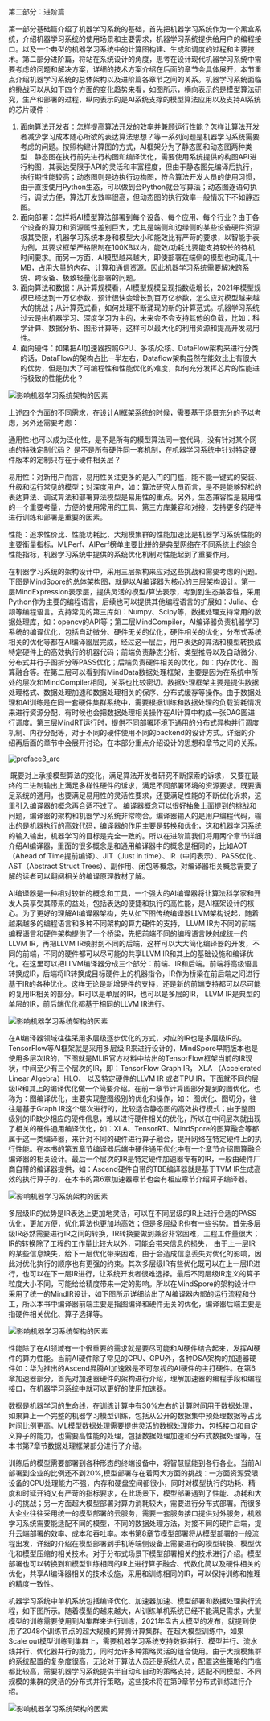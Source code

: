 第二部分：进阶篇

​        第一部分基础篇介绍了机器学习系统的基础，首先把机器学习系统作为一个黑盒系统，介绍机器学习系统的使用场景和主要需求，机器学习系统提供给用户的编程接口。以及一个典型的机器学习系统中的计算图构建、生成和调度的过程和主要技术。第二部分进阶篇，将站在系统设计的角度，思考在设计现代机器学习系统中需要考虑的问题和解决方案，详细的技术方案介绍在后面的章节会具体展开，本节重点介绍机器学习系统的总体架构以及进阶篇各章节之间的关系。
​         机器学习系统面临的挑战可以从如下四个方面的变化趋势来看，如图所示，横向表示的是模型算法研究，生产和部署的过程，纵向表示的是AI系统支撑的模型算法应用以及支持AI系统的芯片硬件：

1. 面向算法开发者：怎样提高算法开发的效率并兼顾运行性能？怎样让算法开发者减少学习成本随心所欲的表达算法思想？等一系列问题是机器学习系统需要考虑的问题。按照构建计算图的方式，AI框架分为了静态图和动态图两种类型：静态图在执行前先进行构图和编译优化，需要使用系统提供的构图API进行构图，其表达受限于API的灵活和丰富程度，但由于静态图先编译后执行，执行期性能较高；动态图则是边执行边构图，符合算法开发人员的使用习惯，由于直接使用Python生态，可以做到会Python就会写算法；动态图逐语句执行，调试方便，算法开发效率很高，但动态图的执行效率一般情况下不如静态图。
2. 面向部署：怎样将AI模型算法部署到每个设备、每个应用、每个行业？由于各个设备的算力和资源属性差别巨大，尤其是端侧和边缘侧的某些设备硬件资源极其受限，机器学习系统本身和模型大小和能效比有严苛的要求，以智能手表为例，其要求框架严格限制在100KB以内，能效/功耗比要能支持较长的待机时间要求。而另一方面，AI模型越来越大，即使部署在端侧的模型也动辄几十MB，占用大量的内存、计算和通信资源。因此机器学习系统需要解决跨系统、跨设备、极致轻量化部署的问题。
3. 面向算法和数据：从计算规模看，AI模型规模呈现指数级增长，2021年模型规模已经达到十万亿参数，预计很快会增长到百万亿参数，怎么应对模型越来越大的挑战；从计算范式看，如何处理不断涌现的新的计算范式。机器学习系统过去是由机器学习、深度学习为主的，未来会不会支持其他的负载，比如：科学计算、数据分析、图形计算等，这样可以最大化的利用资源和提高开发易用性。
4. 面向硬件：如果把AI加速器按照GPU、多核/众核、DataFlow架构来进行分类的话，DataFlow的架构占比一半左右，Dataflow架构虽然在能效比上有很大的优势，但是加大了可编程性和性能优化的难度，如何充分发挥芯片的性能进行极致的性能优化？

![影响机器学习系统架构的因素](../img/Advanced/preface3_1.png)

​      上述四个方面的不同需求，在设计AI框架系统的时候，需要基于场景充分的予以考虑，另外还需要考虑：

通用性:也可以成为泛化性，是不是所有的模型算法同一套代码，没有针对某个网络的特殊定制代码？ 是不是所有硬件同一套机制，在机器学习系统中针对特定硬件版本的定制只存在于硬件相关层？

易用性：对新用户而言，易用性关注更多的是入门的门槛，能不能一键式的安装、升级和运行常见的模型；对深度用户，如：算法研究人员而言，是不是能够轻松的表达算法、调试算法和部署算法模型是易用性的重点。另外，生态兼容性是易用性的一个重要考量，方便的使用常用的工具、第三方库兼容和对接，支持更多的硬件进行训练和部署是重要的因素。

性能：追求性价比、性能功耗比、大规模集群的性能加速比是机器学习系统性能的主要衡量指标，MLPerf、AIPerf榜单主要比拼的是典型网络在不同系统上的综合性能指标，机器学习系统中提供的系统优化机制对性能起到了重要作用。

​		在机器学习系统的架构设计中，采用三层架构来应对这些挑战和需要考虑的问题。 下图是MindSpore的总体架构图，就是以AI编译器为核心的三层架构设计。第一层MindExpression表示层，提供灵活的模型/算法表示，考到到生态兼容性，采用Python作为主要的编程语言，后续也可以提供其他编程语言的扩展如：Julia、仓颉等编程语言。支持常见的第三库如：Numpy、Scipy等，数据处理支持常用的数据处理库，如：opencv的API等；第二层MindCompiler，AI编译器负责机器学习系统的编译优化，包括自动微分、硬件无关的优化，硬件相关的优化，分布式系统相关的优化等都在AI编译器层完成，经过这一层后，用户表达的算法和模型转换成特定硬件上的高效执行的机器代码；前端负责静态分析、类型推导以及自动微分、分布式并行子图拆分等PASS优化；后端负责硬件相关的优化，如：内存优化、图算融合等。在第二层可以看到有MindData数据处理框架，主要是因为在系统中所处的层次和MindCompiler相同，关系也比较密切。数据处理框架主要是提供数据处理格式、数据处理加速和数据处理相关的保序、分布式缓存等操作。由于数据处理和AI训练是在同一套硬件集群系统中，需要根据训练和数据处理的负载消耗情况来进行资源分配，有时候也会把数据处理相关操作在AI计算中构成一张DAG图进行调度。第三层MindRT运行时，提供不同部署环境下通用的分布式异构并行调度机制、内存分配等，对于不同的硬件使用不同的backend的设计方式。详细的介绍再后面的章节中会展开讨论，在本部分重点介绍设计的思想和章节之间的关系。

![preface3_arc](../img/Advanced/preface3_arc.png "MindSpore系统架构")

​		既要对上承接模型算法的变化，满足算法开发者研究不断探索的诉求， 又要在最终的二进制输出上满足多样性硬件的诉求，满足不同部署环境的资源要求。既要满足系统的通用，也要满足易用性的灵活性要求，还要满足性能的不断优化诉求，这里引入编译器的概念再合适不过了。 编译器概念可以很好抽象上面提到的挑战和问题，编译器的架构和机器学习系统非常吻合。编译器输入的是用户编程代码，输出的是机器执行的高效代码，编译器的作用主要是转换和优化，这和机器学习系统的输入输出，机器学习的目标是完全一致的。所以在进阶篇我们将用两个章节详细介绍AI编译器，里面的很多概念是和通用编译器中的概念是相同的，比如AOT（Ahead of Time提前编译）、JIT（Just in time）、IR（中间表示）、PASS优化、AST（Abstract Struct Trees）、副作用、闭包等概念，对编译器相关概念需要了解的读者可以翻阅相关的编译原理教材了解。

​			AI编译器是一种相对较新的概念和工具，一个强大的AI编译器将让算法科学家和开发人员享受其带来的益处，包括表达的便捷和执行的高性能，是AI框架设计的核心。为了更好的理解AI编译器架构，先从如下图传统编译器LLVM架构说起，随着越来越多的编程语言和多种不同架构的算力硬件的支持， LLVM IR为不同的前端编程语言和硬件架构提供了一个桥梁，先把前端不同的编程语言映射成统一的LLVM IR，再把LLVM IR映射到不同的后端，这样可以大大简化编译器的开发，不同的前端，不同的硬件都可以尽可能的共享LLVM IR和其上的基础设施和编译优化。在这里可以把LLVM编译器分成三个部分：前端、IR和后端。前端将高级语言转换成IR，后端将IR转换成目标硬件上的机器指令，IR作为桥梁在前后端之间进行基于IR的各种优化。这样无论是新增硬件的支持，还是新的前端支持都可以尽可能的复用IR相关的部分。IR可以是单层的IR，也可以是多层的IR， LLVM IR是典型的单层的IR，前后端优化都基于相同的LLVM IR进行。

![影响机器学习系统架构的因素](../img/Advanced/preface3_2.png "LLVM IR的架构")

​			在AI编译器领域往往采用多层级逐步优化的方式，对应的IR也是多层级IR的。TensorFlow等AI框架就是采用多层级IR来进行设计的，MindSpore早期版本也是使用多层次IR的，下图就是MLIR官方材料中给出的TensorFlow框架当前的IR现状，中间至少有三个层次的IR，即：TensorFlow Graph  IR， XLA （Accelerated Linear Algebra）HLO、 以及特定硬件的LLVM IR 或者TPU  IR，下面就不同的层级IR和其上的编译优化做一个简要介绍。在前一章节计算图部分提到的图优化，也称为：图编译优化，主要实现整图级别的优化和操作，如： 图优化、图切分，往往是基于Graph IR这个层次进行的，比较适合静态图的高效执行模式；由于整图级别的IR缺少相应的硬件信息，难以进行硬件相关的优化，所以在中间层次就出现了相关的硬件通用编译优化，如：XLA、TensorRT、MindSpore的图算融合等都属于这一类编译器，来针对不同的硬件进行算子融合，提升网络在特定硬件上的执行性能。在本书的第五章节编译器后端中硬件通用优化中有一个章节介绍图算融合编译器的相关设计。最后一个层次的IR是特定硬件加速器专有的IR，一般由硬件厂商自带的编译器提供，如：Ascend硬件自带的TBE编译器就是基于TVM IR生成高效的执行算子的，在本书的第6章加速器章节也会有相应章节介绍算子编译器。

![影响机器学习系统架构的因素](../img/Advanced/preface3_3.png "图. MLIR架构")

​			多层级IR的优势是IR表达上更加地灵活，可以在不同层级的IR上进行合适的PASS优化，更加方便，优化算法也更加地高效；但是多层级IR也有一些劣势。首先多层级IR必然需要进行IR之间的转换，IR转换要做到兼容非常困难，工程工作量很大；IR的转换除了工程的工作量比较大以外，可能会带来信息的损失， 由于上一层IR的某些信息缺失，给下一层优化带来困难，由于会造成信息丢失对优化的影响，因此对优化执行的顺序也有更强的约束。其次多层级IR有些优化既可以在上一层IR进行，也可以在下一层IR进行，让系统开发者很难选择。最后不同层级IR定义的算子粒度大小不同，可能给给精度带来一定的影响。所以在MindSpore的架构设计中采用了统一的MindIR设计，如下图所示详细给出了AI编译器内部的运行流程和分工，所以本书中编译器前端主要是指图编译和硬件无关的优化，编译器后端主要是指硬件相关优化、算子选择等。

![影响机器学习系统架构的因素](../img/Advanced/preface3_4.png "图. MindSpore AI编译器分层架构")

​      性能除了在AI领域有一个很重要的需求就是要尽可能和AI硬件结合起来，发挥AI硬件的算力性能。当前AI硬件除了常见的CPU、GPU外，各种DSA架构的加速器硬件如：华为推出的Ascend昇腾AI加速器是不可忽视的AI硬件的主打硬件。在第6章加速器部分，首先对加速器硬件的架构进行介绍，理解加速器的编程手段和编程接口，在机器学习系统中就可以更好的使用加速器。

数据是机器学习的生命线，在训练计算中有30%左右的计算时间用于数据处理，如果算上一个完整的机器学习模型训练，包括从公开的数据集中预处理数据等占比时间比例更高。ML模型数据处理需要提供灵活的数据处理能力，包括接口和自定义算子的能力，也需要高性能的处理，包括数据处理加速和分布式数据处理等，在本书第7章节数据处理框架部分进行了介绍。

训练后的模型需要部署到各种形态的终端设备中，将智慧赋能到各行各业。当前AI部署到企业的比例还不到20%,模型部署存在着两大方面的挑战：一方面资源受限设备的CPU处理能力不强，内存和硬盘空间都很小，同时对模型执行的功耗、精度和时延开销又有严苛的指标要求，在此场景下，模型部署遇到了性能、功耗和大小的挑战；另一方面超大模型部署对算力消耗较大，需要进行分布式部署。而很多大企业往往采用统一的模型部署的云服务，需要一套服务接口提供对外服务，机器学习系统需要能适配不同的模型，不同的数据处理方法，对接不同的硬件后端，提升云端部署的效率、成本和吞吐率。本书第8章节模型部署将从模型部署的一般流程出发，详细的介绍在模型部署到手机等端侧设备上需要进行的模型转换、模型优化和模型压缩的相关技术。对于分布式场景下模型部署相关的技术进行介绍。模型部署也可以转换到和模型训练相同的IR上进行算子融合、代数化简以及硬件相关的优化，共享AI编译器相关的技术设施，采用和训练相同的IR，可以保持训练和推理的精度一致性。

机器学习系统中单机系统包括编译优化、加速器加速、模型部署和数据处理执行流程，如下图所示。随着模型的越来越大，AI训练单机系统已经不能满足需求，大型模型的训练需要使用到AI集群来进行训练，2021年盘古大模型的发布，就提到使用了2048个训练节点的超大规模的昇腾计算集群。在超大模型训练中，如果Scale out模型训练到集群上，需要机器学习系统支持数据并行、模型并行、流水线并行、优化器并行的能力，同时允许多种策略灵活的组合使用。由于大规模集群的系统配置的复杂度很高，无论对于算法人员还是系统人员，配置这些策略的门槛都比较高，需要机器学习系统提供半自动和自动的策略支持，适配不同模型、不同规模的集群的灵活的分布式并行策略，这些技术将在第9章节分布式训练进行介绍。

![影响机器学习系统架构的因素](../img/Advanced/preface3_5.png "图. MindSpore AI编译器分层架构")

